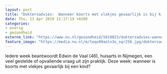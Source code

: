 ```yaml
---
layout: post
title: "Doktersadvies:  Wanneer koorts met vlekjes gevaarlijk is bij kinderen"
date: Thu, 11 Apr 2019 12:17:19 +0200
categories: 
- overig 
- gezondheid 
externe_link: "https://www.nu.nl/gezondheid/5819823/doktersadvies-wanneer-koorts-met-vlekjes-gevaarlijk-is-bij-kinderen.html"
feature_image: "https://media.nu.nl/m/teqx09aaln3o_sqr256.jpg/doktersadvies-wanneer-koorts-met-vlekjes-gevaarlijk-is-bij-kinderen.jpg"
---
```


Iedere week beantwoordt Edwin de Vaal (46), huisarts in Nijmegen, een veel gestelde of opvallende vraag uit zijn praktijk. Deze week: wanneer is koorts met vlekjes gevaarlijk bij een kind?
